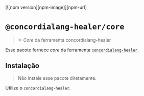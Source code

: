[![npm version][npm-image]][npm-url]

# `@concordialang-healer/core`

> ⚛ _Core_ da ferramenta concordialang-healer

Esse pacote fornece _core_ da ferramenta [`concordialang-healer`](https://github.com/concordialang/healer#readme).

## Instalação

> Não instale esse pacote diretamente.

Utilize o `concordialang-healer`.
